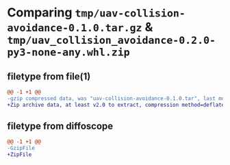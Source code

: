 # Comparing `tmp/uav-collision-avoidance-0.1.0.tar.gz` & `tmp/uav_collision_avoidance-0.2.0-py3-none-any.whl.zip`

## filetype from file(1)

```diff
@@ -1 +1 @@
-gzip compressed data, was "uav-collision-avoidance-0.1.0.tar", last modified: Thu Mar 28 17:25:23 2024, max compression
+Zip archive data, at least v2.0 to extract, compression method=deflate
```

## filetype from diffoscope

```diff
@@ -1 +1 @@
-GzipFile
+ZipFile
```

